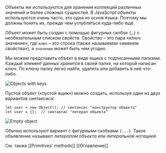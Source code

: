 Объекты же используются для хранения коллекций различных значений и более сложных сущностей. В JavaScript объекты используются очень часто, это одна из основ языка. Поэтому мы должны понять их, прежде чем углубляться куда-либо ещё.

Объект может быть создан с помощью фигурных скобок `{…}` с необязательным списком _свойств_. Свойство – это пара «ключ: значение», где `ключ` – это строка (также называемая «именем свойства»), а `значение` может быть чем угодно.

Мы можем представить объект в виде ящика с подписанными папками. Каждый элемент данных хранится в своей папке, на которой написан ключ. По ключу папку легко найти, удалить или добавить в неё что-либо.

![Objects with keys](assets/svg/object.svg)

Пустой объект («пустой ящик») можно создать, используя один из двух вариантов синтаксиса:

`let user = new Object(); // синтаксис "конструктор объекта"`  
`let user = {};  // синтаксис "литерал объекта"`

![Empty object](assets/svg/object-user-empty.svg)

Обычно используют вариант с фигурными скобками `{...}`. Такое объявление называют _литералом объекта_ или _литеральной нотацией_.

См. также [[Primitives' methods]]
[[Оглавление]]